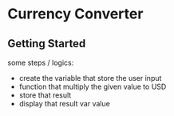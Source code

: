 # Currency Converter

## Getting Started
 some steps / logics:

 - create the variable that store the user input
 - function that multiply the given value to USD
 - store that result
 - display that result var value
